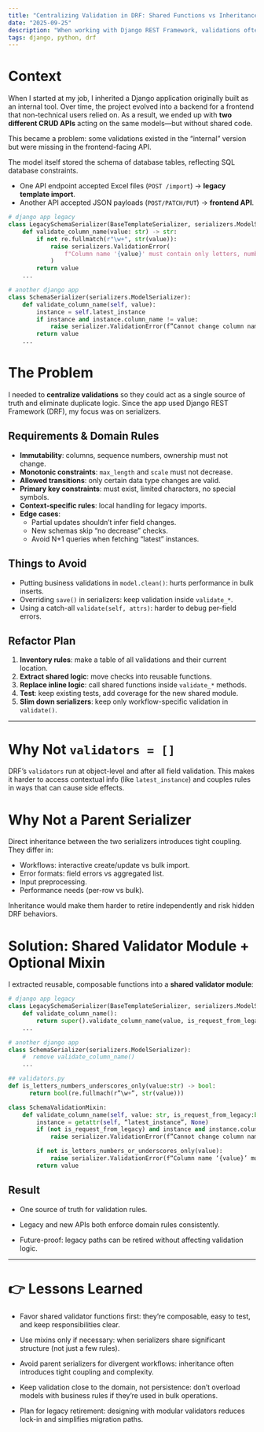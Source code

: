 ```yaml
---
title: "Centralizing Validation in DRF: Shared Functions vs Inheritance"
date: "2025-09-25"
description: "When working with Django REST Framework, validations often start scattered across serializers, leading to duplication and inconsistencies. This post shares a real-world case where two serializers handled the same model differently, creating mismatched validation rules. I’ll walk through why validators = [], parent serializers, or clean() weren’t the right solution, and how I extracted domain-specific rules into a shared validator module and mixin. The result: one single source of truth for validation, less code duplication, and easier evolution of legacy APIs."
tags: django, python, drf
---
```



# Context
When I started at my job, I inherited a Django application originally built as an internal tool. Over time, the project evolved into a backend for a frontend that non-technical users relied on. As a result, we ended up with **two different CRUD APIs** acting on the same models—but without shared code.

This became a problem: some validations existed in the “internal” version but were missing in the frontend-facing API.

The model itself stored the schema of database tables, reflecting SQL database constraints.

- One API endpoint accepted Excel files (`POST /import`) → **legacy template import**.  
- Another API accepted JSON payloads (`POST/PATCH/PUT`) → **frontend API**.  


```python
# django app legacy
class LegacySchemaSerializer(BaseTemplateSerializer, serializers.ModelSerializer):
    def validate_column_name(value: str) -> str:
        if not re.fullmatch(r"\w+", str(value)):
            raise serializers.ValidationError(
                f"Column name '{value}' must contain only letters, numbers, or underscores."
            )
        return value
    ...

# another django app 
class SchemaSerializer(serializers.ModelSerializer):
    def validate_column_name(self, value):
        instance = self.latest_instance
        if instance and instance.column_name != value:
            raise serializer.ValidationError(f”Cannot change column name…”)
        return value
    ...

```


# The Problem
I needed to **centralize validations** so they could act as a single source of truth and eliminate duplicate logic. Since the app used Django REST Framework (DRF), my focus was on serializers.

## Requirements & Domain Rules
- **Immutability**: columns, sequence numbers, ownership must not change.  
- **Monotonic constraints**: `max_length` and `scale` must not decrease.  
- **Allowed transitions**: only certain data type changes are valid.  
- **Primary key constraints**: must exist, limited characters, no special symbols.  
- **Context-specific rules**: local handling for legacy imports.  
- **Edge cases**:  
  - Partial updates shouldn’t infer field changes.  
  - New schemas skip “no decrease” checks.  
  - Avoid N+1 queries when fetching “latest” instances.  


## Things to Avoid
- Putting business validations in `model.clean()`: hurts performance in bulk inserts.  
- Overriding `save()` in serializers: keep validation inside `validate_*`.  
- Using a catch-all `validate(self, attrs)`: harder to debug per-field errors.  



## Refactor Plan
1. **Inventory rules**: make a table of all validations and their current location.  
2. **Extract shared logic**: move checks into reusable functions.  
3. **Replace inline logic**: call shared functions inside `validate_*` methods.  
4. **Test**: keep existing tests, add coverage for the new shared module.  
5. **Slim down serializers**: keep only workflow-specific validation in `validate()`.  

---

# Why Not `validators = []`
DRF’s `validators` run at object-level and after all field validation. This makes it harder to access contextual info (like `latest_instance`) and couples rules in ways that can cause side effects.

# Why Not a Parent Serializer
Direct inheritance between the two serializers introduces tight coupling. They differ in:

- Workflows: interactive create/update vs bulk import.  
- Error formats: field errors vs aggregated list.  
- Input preprocessing.  
- Performance needs (per-row vs bulk).  

Inheritance would make them harder to retire independently and risk hidden DRF behaviors.

# Solution: Shared Validator Module + Optional Mixin
I extracted reusable, composable functions into a **shared validator module**:

```python
# django app legacy
class LegacySchemaSerializer(BaseTemplateSerializer, serializers.ModelSerializer):
    def validate_column_name():
        return super().validate_column_name(value, is_request_from_legacy=True)
    ...

# another django app 
class SchemaSerializer(serializers.ModelSerializer):
    #  remove validate_column_name()
    ...

## validators.py
def is_letters_numbers_underscores_only(value:str) -> bool:
      return bool(re.fullmach(r”\w+”, str(value)))

class SchemaValidationMixin:
    def validate_column_name(self, value: str, is_request_from_legacy:bool=False) -> str:
        instance = getattr(self, “latest_instance”, None)
        if (not is_request_from_legacy) and instance and instance.column_name != value:
            raise serializer.ValidationError(f”Cannot change column name…”)

        if not is_letters_numbers_or_underscores_only(value):
            raise serializer.ValidationError(f“Column name ‘{value}’ must contain only characters, underscodere or numbers.”)
        return value

```

## Result

- One source of truth for validation rules.

- Legacy and new APIs both enforce domain rules consistently.

- Future-proof: legacy paths can be retired without affecting validation logic.

---

# 👉 Lessons Learned

- Favor shared validator functions first: they’re composable, easy to test, and keep responsibilities clear.

- Use mixins only if necessary: when serializers share significant structure (not just a few rules).

- Avoid parent serializers for divergent workflows: inheritance often introduces tight coupling and complexity.

- Keep validation close to the domain, not persistence: don’t overload models with business rules if they’re used in bulk operations.

- Plan for legacy retirement: designing with modular validators reduces lock-in and simplifies migration paths.